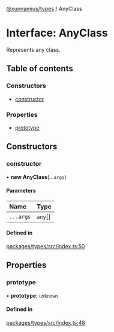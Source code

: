 [@xunnamius/types][1] / AnyClass

# Interface: AnyClass

Represents any class.

## Table of contents

### Constructors

- [constructor][2]

### Properties

- [prototype][3]

## Constructors

### constructor

• **new AnyClass**(...`args`)

#### Parameters

| Name      | Type     |
| :-------- | :------- |
| `...args` | `any`\[] |

#### Defined in

[packages/types/src/index.ts:50][4]

## Properties

### prototype

• **prototype**: `unknown`

#### Defined in

[packages/types/src/index.ts:48][5]

[1]: ../README.md
[2]: AnyClass.md#constructor
[3]: AnyClass.md#prototype
[4]:
  https://github.com/Xunnamius/typescript-utils/blob/21cb3ee/packages/types/src/index.ts#L50
[5]:
  https://github.com/Xunnamius/typescript-utils/blob/21cb3ee/packages/types/src/index.ts#L48
